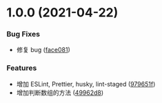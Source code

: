 # 1.0.0 (2021-04-22)


### Bug Fixes

* 修复 bug ([face081](https://github.com/toFrankie/Some-JavaScript-File/commit/face08131c673bd5763ce639b87399a0b7de70ee))


### Features

* 增加 ESLint, Prettier, husky, lint-staged ([979651f](https://github.com/toFrankie/Some-JavaScript-File/commit/979651f61c85de6a0a8a37bf8845483d21e81aa6))
* 增加判断数组的方法 ([49962d8](https://github.com/toFrankie/Some-JavaScript-File/commit/49962d896c3a3da58f0a286f61634dd2f27d35cb))



